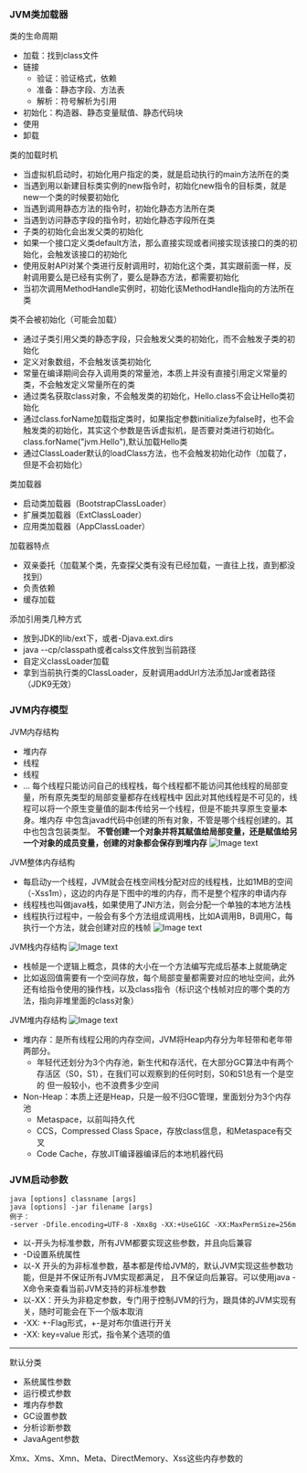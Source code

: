 ### JVM类加载器
类的生命周期
- 加载：找到class文件
- 链接
    - 验证：验证格式，依赖
    - 准备：静态字段、方法表
    - 解析：符号解析为引用
- 初始化：构造器、静态变量赋值、静态代码块
- 使用
- 卸载

类的加载时机
- 当虚拟机启动时，初始化用户指定的类，就是启动执行的main方法所在的类
- 当遇到用以新建目标类实例的new指令时，初始化new指令的目标类，就是new一个类的时候要初始化
- 当遇到调用静态方法的指令时，初始化静态方法所在类
- 当遇到访问静态字段的指令时，初始化静态字段所在类
- 子类的初始化会出发父类的初始化
- 如果一个接口定义类default方法，那么直接实现或者间接实现该接口的类的初始化，会触发该接口的初始化
- 使用反射API对某个类进行反射调用时，初始化这个类，其实跟前面一样，反射调用要么是已经有实例了，要么是静态方法，都需要初始化
- 当初次调用MethodHandle实例时，初始化该MethodHandle指向的方法所在类

类不会被初始化（可能会加载）
- 通过子类引用父类的静态字段，只会触发父类的初始化，而不会触发子类的初始化
- 定义对象数组，不会触发该类初始化
- 常量在编译期间会存入调用类的常量池，本质上并没有直接引用定义常量的类，不会触发定义常量所在的类
- 通过类名获取class对象，不会触发类的初始化，Hello.class不会让Hello类初始化
- 通过class.forName加载指定类时，如果指定参数initialize为false时，也不会触发类的初始化，其实这个参数是告诉虚拟机，是否要对类进行初始化。class.forName("jvm.Hello"),默认加载Hello类
- 通过ClassLoader默认的loadClass方法，也不会触发初始化动作（加载了，但是不会初始化）

类加载器
- 启动类加载器（BootstrapClassLoader）
- 扩展类加载器（ExtClassLoader）
- 应用类加载器（AppClassLoader）

加载器特点
- 双亲委托（加载某个类，先查探父类有没有已经加载，一直往上找，直到都没找到）
- 负责依赖
- 缓存加载

添加引用类几种方式
- 放到JDK的lib/ext下，或者-Djava.ext.dirs
- java --cp/classpath或者calss文件放到当前路径
- 自定义classLoader加载
- 拿到当前执行类的ClassLoader，反射调用addUrl方法添加Jar或者路径（JDK9无效）

### JVM内存模型
JVM内存结构
- 堆内存
- 线程
- 线程
- ...
每个线程只能访问自己的线程栈，每个线程都不能访问其他线程的局部变量，所有原先类型的局部变量都存在线程栈中
因此对其他线程是不可见的，线程可以将一个原生变量值的副本传给另一个线程，但是不能共享原生变量本身。堆内存
中包含javad代码中创建的所有对象，不管是哪个线程创建的。其中也包含包装类型。
**不管创建一个对象并将其赋值给局部变量，还是赋值给另一个对象的成员变量，创建的对象都会保存到堆内存**
![Image text](images/jvm内存结构.png)

JVM整体内存结构
- 每启动y一个线程，JVM就会在栈空间栈分配对应的线程栈，比如1MB的空间（-Xss1m），这边的内存是下图中的堆的内存，而不是整个程序的申请内存
- 线程栈也叫做java栈，如果使用了JNI方法，则会分配一个单独的本地方法栈
- 线程执行过程中，一般会有多个方法组成调用栈，比如A调用B，B调用C，每执行一个方法，就会创建对应的栈帧
![Image text](images/JVM整体内存结构.png)


JVM栈内存结构
![Image text](images/JVM栈内存结构.png)
- 栈帧是一个逻辑上概念，具体的大小在一个方法编写完成后基本上就能确定
- 比如返回值需要有一个空间存放，每个局部变量都需要对应的地址空间，此外还有给指令使用的操作栈，以及class指令（标识这个栈帧对应的哪个类的方法，指向非堆里面的class对象）

JVM堆内存结构
![Image text](images/JVM堆内存结构.png)
- 堆内存：是所有线程公用的内存空间，JVM将Heap内存分为年轻带和老年带两部分。
    - 年轻代还划分为3个内存池，新生代和存活代，在大部分GC算法中有两个存活区（S0，S1），在我们可以观察到的任何时刻，S0和S1总有一个是空的
      但一般较小，也不浪费多少空间
- Non-Heap：本质上还是Heap，只是一般不归GC管理，里面划分为3个内存池
    - Metaspace，以前叫持久代
    - CCS，Compressed Class Space，存放class信息，和Metaspace有交叉
    - Code Cache，存放JIT编译器编译后的本地机器代码
   
### JVM启动参数
```
java [options] classname [args]
java [options] -jar filename [args]
例子：
-server -Dfile.encoding=UTF-8 -Xmx8g -XX:+UseG1GC -XX:MaxPermSize=256m
```
- 以-开头为标准参数，所有JVM都要实现这些参数，并且向后兼容
- -D设置系统属性
- 以-X 开头的为非标准参数，基本都是传给JVM的，默认JVM实现这些参数功能，但是并不保证所有JVM实现都满足，
且不保证向后兼容。可以使用java -X命令来查看当前JVM支持的非标准参数
- 以-XX：开头为非稳定参数，专门用于控制JVM的行为，跟具体的JVM实现有关，随时可能会在下一个版本取消
- -XX: +-Flag形式，+-是对布尔值进行开关
- -XX: key=value 形式，指令某个选项的值

----
默认分类
- 系统属性参数
- 运行模式参数
- 堆内存参数
- GC设置参数
- 分析诊断参数
- JavaAgent参数



Xmx、Xms、Xmn、Meta、DirectMemory、Xss这些内存参数的
